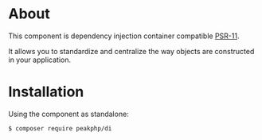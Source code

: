 # About 


This component is dependency injection container compatible [PSR-11](http://www.php-fig.org/psr/psr-11/).

It allows you to standardize and centralize the way objects are constructed in your application.

# Installation

Using the component as standalone:

```
$ composer require peakphp/di
```

